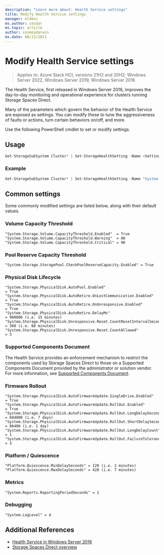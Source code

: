 ```yaml
---
description: "Learn more about: Health Service settings"
title: Modify Health Service settings
manager: eldenc
ms.author: cosdar
ms.topic: article
author: cosmosdarwin
ms.date: 08/13/2021
---
```

# Modify Health Service settings

> Applies to: Azure Stack HCI, versions 21H2 and 20H2; Windows Server 2022, Windows Server 2019, Windows Server 2016

The Health Service, first released in Windows Server 2016, improves the day-to-day monitoring and operational experience for clusters running Storage Spaces Direct.

Many of the parameters which govern the behavior of the Health Service are exposed as settings. You can modify these to tune the aggressiveness of faults or actions, turn certain behaviors on/off, and more.

Use the following PowerShell cmdlet to set or modify settings.

## Usage

```PowerShell
Get-StorageSubSystem Cluster* | Set-StorageHealthSetting -Name <SettingName> -Value <Value>
```

### Example

```PowerShell
Get-StorageSubSystem Cluster* | Set-StorageHealthSetting -Name "System.Storage.Volume.CapacityThreshold.Warning" -Value 70
```

## Common settings

Some commonly modified settings are listed below, along with their default values.

### Volume Capacity Threshold

```
"System.Storage.Volume.CapacityThreshold.Enabled"  = True
"System.Storage.Volume.CapacityThreshold.Warning"  = 80
"System.Storage.Volume.CapacityThreshold.Critical" = 90
```

### Pool Reserve Capacity Threshold

```
"System.Storage.StoragePool.CheckPoolReserveCapacity.Enabled" = True
```

### Physical Disk Lifecycle

```
"System.Storage.PhysicalDisk.AutoPool.Enabled"                             = True
"System.Storage.PhysicalDisk.AutoRetire.OnLostCommunication.Enabled"       = True
"System.Storage.PhysicalDisk.AutoRetire.OnUnresponsive.Enabled"            = True
"System.Storage.PhysicalDisk.AutoRetire.DelayMs"                           = 900000 (i.e. 15 minutes)
"System.Storage.PhysicalDisk.Unresponsive.Reset.CountResetIntervalSeconds" = 360 (i.e. 60 minutes)
"System.Storage.PhysicalDisk.Unresponsive.Reset.CountAllowed"              = 3
```

### Supported Components Document

The Health Service provides an enforcement mechanism to restrict the components used by Storage Spaces Direct to those on a Supported Components Document provided by the administrator or solution vendor. For more information, see [Supported Components Document](health-service-overview.md#supported-components-document).

### Firmware Rollout

```
"System.Storage.PhysicalDisk.AutoFirmwareUpdate.SingleDrive.Enabled"       = True
"System.Storage.PhysicalDisk.AutoFirmwareUpdate.RollOut.Enabled"           = True
"System.Storage.PhysicalDisk.AutoFirmwareUpdate.RollOut.LongDelaySeconds"  = 604800 (i.e. 7 days)
"System.Storage.PhysicalDisk.AutoFirmwareUpdate.RollOut.ShortDelaySeconds" = 86400 (i.e. 1 day)
"System.Storage.PhysicalDisk.AutoFirmwareUpdate.RollOut.LongDelayCount"    = 1
"System.Storage.PhysicalDisk.AutoFirmwareUpdate.RollOut.FailureTolerance"  = 3
```

### Platform / Quiescence

```
"Platform.Quiescence.MinDelaySeconds" = 120 (i.e. 2 minutes)
"Platform.Quiescence.MaxDelaySeconds" = 420 (i.e. 7 minutes)
```

### Metrics

```
"System.Reports.ReportingPeriodSeconds" = 1
```

### Debugging

```
"System.LogLevel" = 4
```

## Additional References

- [Health Service in Windows Server 2016](health-service-overview.md)
- [Storage Spaces Direct overview](/windows-server/storage/storage-spaces/storage-spaces-direct-overview)
